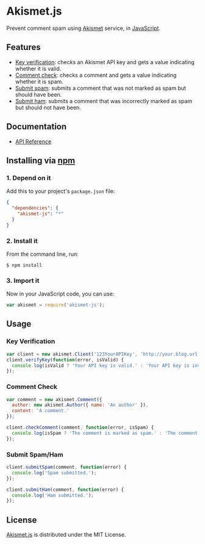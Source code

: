 # Akismet.js
Prevent comment spam using [Akismet](https://akismet.com) service, in [JavaScript](https://developer.mozilla.org/en-US/docs/Web/JavaScript).

## Features
- [Key verification](https://akismet.com/development/api/#verify-key): checks an Akismet API key and gets a value indicating whether it is valid.
- [Comment check](https://akismet.com/development/api/#comment-check): checks a comment and gets a value indicating whether it is spam.
- [Submit spam](https://akismet.com/development/api/#submit-spam): submits a comment that was not marked as spam but should have been.
- [Submit ham](https://akismet.com/development/api/#submit-ham): submits a comment that was incorrectly marked as spam but should not have been.

## Documentation
- [API Reference](http://dev.belin.io/akismet.js/api)

## Installing via [npm](https://npmjs.org)

### 1. Depend on it
Add this to your project's `package.json` file:

```json
{
  "dependencies": {
    "akismet-js": "*"
  }
}
```

### 2. Install it
From the command line, run:

```shell
$ npm install
```

### 3. Import it
Now in your JavaScript code, you can use:

```javascript
var akismet = require('akismet-js');
```

## Usage

### Key Verification

```javascript
var client = new akismet.Client('123YourAPIKey', 'http://your.blog.url');
client.verifyKey(function(error, isValid) {
  console.log(isValid ? 'Your API key is valid.' : 'Your API key is invalid.');
});
```

### Comment Check

```javascript
var comment = new akismet.Comment({
  author: new akismet.Author({ name: 'An author' }),
  content: 'A comment.'
});

client.checkComment(comment, function(error, isSpam) {
  console.log(isSpam ? 'The comment is marked as spam.' : 'The comment is marked as ham.');
});
```

### Submit Spam/Ham

```javascript
client.submitSpam(comment, function(error) {
  console.log('Spam submitted.');
});

client.submitHam(comment, function(error) {
  console.log('Ham submitted.');
});
```

## License
[Akismet.js](https://www.npmjs.org/package/akismet-js) is distributed under the MIT License.
